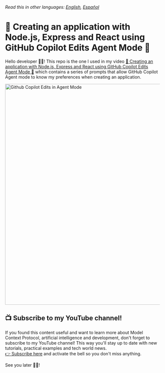 *Read this in other languages: [English](README_EN.md), [Español](README.md)*

# 🚀 Creating an application with Node.js, Express and React using GitHub Copilot Edits Agent Mode 🤖

Hello developer 👋🏻! This repo is the one I used in my video [🚀 Creating an application with Node.js, Express and React using GitHub Copilot Edits Agent Mode 🤖](https://youtu.be/cSxkYIXYXKY) which contains a series of prompts that allow GitHub Copilot Agent mode to know my preferences when creating an application.

<img width="1280" height="720" alt="Github Copilot Edits in Agent Mode" src="https://github.com/user-attachments/assets/fd15efa3-9839-461a-9ba7-a08f29a3b2e3" />

## 📺 Subscribe to my YouTube channel!

If you found this content useful and want to learn more about Model Context Protocol, artificial intelligence and development, don't forget to subscribe to my YouTube channel! This way you'll stay up to date with new tutorials, practical examples and tech world news.  
[👉 Subscribe here](https://www.youtube.com/@returngis) and activate the bell so you don't miss anything.

See you later 👋🏻!
